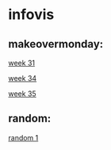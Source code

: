 # infovis

## makeovermonday:

<a href="https://sql19w.github.io/infovis/momw31.html">week 31</a>

<a href="https://sql19w.github.io/infovis/mom2020w34.html">week 34</a>

<a href="https://sql19w.github.io/infovis/week35.html">week 35</a>

## random:


<a href="https://sql19w.github.io/infovis/random1.html">random 1</a>


